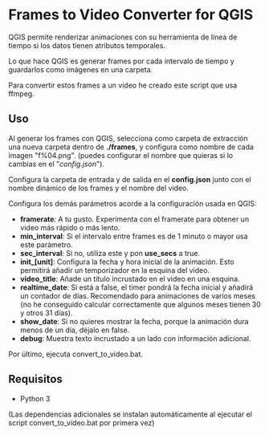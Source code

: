 # Frames to Video Converter for QGIS

QGIS permite renderizar animaciones con su herramienta de línea de tiempo si los datos tienen atributos temporales.

Lo que hace QGIS es generar frames por cada intervalo de tiempo y guardarlos como imágenes en una carpeta.

Para convertir estos frames a un video he creado este script que usa ffmpeg.

## Uso

Al generar los frames con QGIS, selecciona como carpeta de extracción una nueva carpeta dentro de **./frames**, y configura como nombre de cada imagen "f%04.png". (puedes configurar el nombre que quieras si lo cambias en el "_config.json_").

Configura la carpeta de entrada y de salida en el **config.json** junto con el nombre dinámico de los frames y el nombre del video.

Configura los demás parámetros acorde a la configuración usada en QGIS:

- **framerate**: A tu gusto. Experimenta con el framerate para obtener un video más rápido o más lento.
- **min_interval**: Si el intervalo entre frames es de 1 minuto o mayor usa este parámetro.
- **sec_interval**: Si no, utiliza este y pon **use_secs** a true.
- **init\_[unit]**: Configura la fecha y hora inicial de la animación. Esto permitirá añadir un temporizador en la esquina del video.
- **video_title**: Añade un título incrustado en el video en una esquina.
- **realtime_date**: Si está a false, el timer pondrá la fecha inicial y añadirá un contador de días. Recomendado para animaciones de varios meses (no he conseguido calcular correctamente que algunos meses tienen 30 y otros 31 días).
- **show_date**: Si no quieres mostrar la fecha, porque la animación dura menos de un día, déjalo en false.
- **debug**: Muestra texto incrustado a un lado con información adicional.

Por último, ejecuta convert_to_video.bat.

## Requisitos

- Python 3

(Las dependencias adicionales se instalan automáticamente al ejecutar el script convert_to_video.bat por primera vez)
